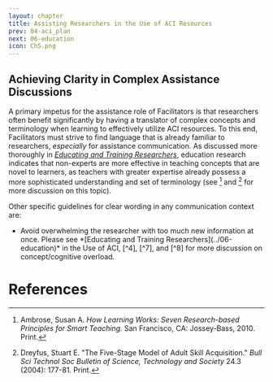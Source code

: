 ```yaml
---
layout: chapter
title: Assisting Researchers in the Use of ACI Resources
prev: 04-aci_plan
next: 06-education
icon: Ch5.png
---
```


<h2>Achieving Clarity in Complex Assistance Discussions</h2>

A primary impetus for the assistance role of Facilitators is that
researchers often benefit significantly by having a translator of
complex concepts and terminology when learning to effectively utilize
ACI resources. To this end, Facilitators must strive to find language
that is already familiar to researchers, *especially* for assistance
communication. As discussed more thoroughly in 
*[Educating and Training Researchers](../06-education)*, 
education research indicates that non-experts are more
effective in teaching concepts that are novel to learners, as teachers
with greater expertise already possess a more sophisticated
understanding and set of terminology (see [^4] and 
[^5] for more discussion on this topic).

Other specific guidelines for clear wording in any communication context are:

<div class="bullet-box">
<ul class="bullet-list-square">
<li markdown="1">Avoid overwhelming the researcher with too much new information at once.
Please see *[Educating and Training Researchers](../06-education)* in the Use of ACI, [^4],
[^7], and [^8] for more discussion on concept/cognitive overload.
</li>
</ul>
</div>

<a name="references"></a>
<h1>References</h1>

[^4]: Ambrose, Susan A. *How Learning Works: Seven Research-based Principles for Smart Teaching.* San Francisco, CA: Jossey-Bass, 2010. Print.

[^2]: Crouch, Catherine H., and Eric Mazur. "Peer Instruction: Ten Years of Experience and Results." *Am. J. Phys. American Journal of Physics* 69.9 (2001): 970. Print.

[^5]: Dreyfus, Stuart E. "The Five-Stage Model of Adult Skill Acquisition." *Bull Sci Technol Soc Bulletin of Science, Technology and Society* 24.3 (2004): 177-81. Print.

[^9]: Kirschner, Paul A., John Sweller, and Richard E. Clark. "Why Minimal Guidance During Instruction Does Not Work: An Analysis of the Failure of Constructivist, Discovery, Problem-Based, Experiential, and Inquiry-Based Teaching." *Educational Psychologist* 41.2 (2006): 75-86. Print.

[^7]: Mayer, Richard E., and Roxana Moreno. "Nine Ways to Reduce Cognitive Load in Multimedia Learning." *Educational Psychologist* 38.1 (2003): 43-52. Print.

[^1]: Porter, Leo, Mark Guzdial, Charlie Mcdowell, and Beth Simon. "Success in Introductory Programming." *Communications of the ACM Commun.* ACM 56.8 (2013): 34. Print.

[^8]: Wilson, Greg (ed). "Software Carpentry: Instructor Training."  http://swcarpentry.github.io/instructor-training/. Web. 21 March 2016.  
